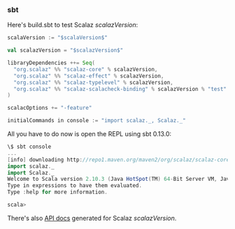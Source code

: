   [tt]: http://learnyouahaskell.com/types-and-typeclasses
  [moott]: http://learnyouahaskell.com/making-our-own-types-and-typeclasses
  [z7]: $scalazTree$
  [z7docs]: http://docs.typelevel.org/api/scalaz/

### sbt

Here's build.sbt to test Scalaz $scalazVersion$:

```scala
scalaVersion := "$scalaVersion$"

val scalazVersion = "$scalazVersion$"

libraryDependencies ++= Seq(
  "org.scalaz" %% "scalaz-core" % scalazVersion,
  "org.scalaz" %% "scalaz-effect" % scalazVersion,
  "org.scalaz" %% "scalaz-typelevel" % scalazVersion,
  "org.scalaz" %% "scalaz-scalacheck-binding" % scalazVersion % "test"
)

scalacOptions += "-feature"

initialCommands in console := "import scalaz._, Scalaz._"
```

All you have to do now is open the REPL using sbt 0.13.0:

```scala
\$ sbt console
...
[info] downloading http://repo1.maven.org/maven2/org/scalaz/scalaz-core_2.10/7.0.5/scalaz-core_2.10-7.0.5.jar ...
import scalaz._
import Scalaz._
Welcome to Scala version 2.10.3 (Java HotSpot(TM) 64-Bit Server VM, Java 1.6.0_51).
Type in expressions to have them evaluated.
Type :help for more information.

scala>
```

There's also [API docs][z7docs] generated for Scalaz $scalazVersion$.
